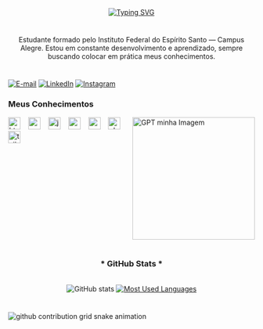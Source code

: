 <div align="center">
  <a href="https://git.io/typing-svg">
    <img src="https://readme-typing-svg.demolab.com?font=Fira+Code&weight=500&size=22&pause=1000&color=4a2efc&center=true&vCenter=true&random=false&width=524&lines=%E2%8A%B9+Bem-Vindo+ao+Meu+Portfolio!+" alt="Typing SVG">
  </a>
</div>


#
<p align="center">Estudante formado pelo Instituto Federal do Espírito Santo — Campus Alegre. Estou em constante desenvolvimento e aprendizado, sempre buscando colocar em prática meus conhecimentos.

#

[![E-mail](https://img.shields.io/badge/-Email-000?style=for-the-badge&logo=microsoft-outlook&logoColor=FF00F6&color:FFF)](mailto:thalesdias665@gmail.com)
[![LinkedIn](https://img.shields.io/badge/-LinkedIn-000?style=for-the-badge&logo=linkedin&logoColor=FF00F6&color:FFF)](****)
[![Instagram](https://img.shields.io/badge/-Instagram-000?style=for-the-badge&logo=instagram&logoColor=4B0082&color:FFF)](***)

<h3 align="left">Meus Conhecimentos</h3>

<div style="display: flex">
  <!-- Conhecimentos -->
  <div>
    <img src="https://cdn.jsdelivr.net/gh/devicons/devicon/icons/html5/html5-original.svg" height="25" alt="html5 logo" />
    <img width="8" />
    <img src="https://cdn.jsdelivr.net/gh/devicons/devicon/icons/css3/css3-original.svg" height="25" alt="css3 logo" />
    <img width="8" />
    <img src="https://cdn.jsdelivr.net/gh/devicons/devicon/icons/javascript/javascript-plain.svg" height="25" alt="javascript logo" />
    <img width="8" />
    <img src="https://cdn.jsdelivr.net/gh/devicons/devicon/icons/react/react-original.svg" height="25" alt="react logo" />
    <img width="8" />
    <img src="https://cdn.jsdelivr.net/gh/devicons/devicon/icons/mysql/mysql-original.svg" height="25" alt="mysql logo" />
    <img width="8" />
    <img src="https://cdn.jsdelivr.net/gh/devicons/devicon@latest/icons/php/php-original.svg" height="25" alt="php logo" />
    <img width="8" />
    <img src="https://cdn.jsdelivr.net/gh/devicons/devicon@latest/icons/tailwindcss/tailwindcss-original-wordmark.svg" height="25" alt="tailwindcss logo" />
  </div>

  <!-- Imagem à direita -->
  <div>
    <img width="250" height="250" alt="GPT minha Imagem" src="https://github.com/user-attachments/assets/3fab21c0-146f-4dad-a408-eb229f173df9" />
  </div>
</div>

#


<div style="text-align: center;" align="center">
  <h3>* GitHub Stats *</h3>
  <br>
  <img src="https://github-readme-stats-git-masterrstaa-rickstaa.vercel.app/api?username=otakufujao&hide_title=true&show_icons=true&include_all_commits=false&count_private=true&line_height=25&hide=issues&bg_color=000&title_color=BA55D3&text_color=FFF&border_radius=3&border_color=9932CC&icon_color=8B008B&theme=jolly" alt="GitHub stats">

  <a href="https://github.com/otakufujao/github-readme-stats">
    <img src="https://github-readme-stats-git-masterrstaa-rickstaa.vercel.app/api/top-langs/?username=otakufujao&line_height=10&card_width=290&layout=compact&hide_title=false&count_private=true&langs_count=4&show_icons=true&title_color=FF00F6&hide=html,scss,less&bg_color=000&text_color=8B8B8B&border_radius=3&border_color=561760&count_private=true" alt="Most Used Languages">
  </a>
</div>     

#

<picture align="center">
  <source media="(prefers-color-scheme: dark)" srcset="https://raw.githubusercontent.com/otakufujao/otakufujao/output/github-contribution-grid-snake-dark.svg">
  <source media="(prefers-color-scheme: light)" srcset="https://raw.githubusercontent.com/otakufujao/otakufujao/output/github-contribution-grid-snake-dark.svg">
  <img align="center" alt="github contribution grid snake animation" src="https://raw.githubusercontent.com/otakufujao/otakufujao/output/github-contribution-grid-snake.svg">
</picture>

